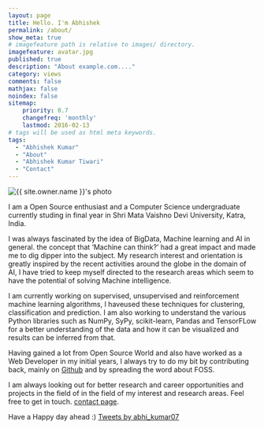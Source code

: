 ```yaml
---
layout: page
title: Hello. I'm Abhishek
permalink: /about/
show_meta: true
# imagefeature path is relative to images/ directory.
imagefeature: avatar.jpg
published: true
description: "About example.com...."
category: views
comments: false
mathjax: false
noindex: false
sitemap:
    priority: 0.7
    changefreq: 'monthly'
    lastmod: 2016-02-13
# tags will be used as html meta keywords.    
tags:
  - "Abhishek Kumar"
  - "About"
  - "Abhishek Kumar Tiwari"
  - "Contact"
---
```


<div class="post-author text-center">                       
            <img src="vibrantabhi19.github.io/images/avatar.jpg" alt="{{ site.owner.name }}'s photo" itemprop="image" class="post-avatar img-circle img-responsive"/> 
<span class="social-icons" style="padding-top: 10px; padding-bottom: 1px;">
<a href="{{ site.url }}/cv" title="Curriculum Vitae" class="social-icons"><i class="iconm iconm-profile" style="vertical-align: top;"></i></a>
<a href="{{ site.owner.linkedin }}" class="social-icons" title="LinkedIn profile"><i class="iconm iconm-linkedin2"></i></a>
</span>
</div>

I am a Open Source enthusiast and a Computer Science undergraduate currently studing in final year in Shri Mata Vaishno Devi University, Katra, India.

I was always fascinated by the idea of BigData, Machine learning and AI in general. the concept that ‘Machine can think?’ had a great impact and made me to dig dipper into the subject. My research interest and orientation is greatly inspired by the recent activities around the globe in the domain of AI, I have tried to keep myself directed to the research areas which seem to have the potential of solving Machine intelligence.

I am currently working on supervised, unsupervised and reinforcement machine learning algorithms, I haveused these techniques for clustering, classification and prediction. I am also working to understand the various Python libraries such as NumPy, SyPy, scikit-learn, Pandas and TensorFLow for a better understanding of the data and how it can be visualized and results can be inferred from that.

Having gained a lot from Open Source World and also have worked as a Web Developer in my initial years, I always try to do my bit by contributing back, mainly on [Github](https://github.com/vibrantabhi19) and by spreading the word about FOSS.

I am always looking out for better research and career opportunities and projects in the field of in the field of my interest and research areas. Feel free to get in touch. [contact page](/contact/).

Have a Happy day ahead :)
<a class="twitter-timeline" href="https://twitter.com/abhi_kumar07">Tweets by abhi_kumar07</a> <script async src="//platform.twitter.com/widgets.js" charset="utf-8"></script>
